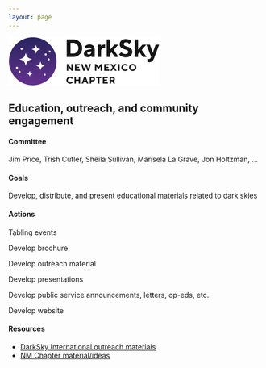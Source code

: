 ```yaml
---
layout: page
---
```


![logo](../logo.png)

## Education, outreach, and community engagement

#### Committee

Jim Price, Trish Cutler, Sheila Sullivan, Marisela La Grave, Jon Holtzman, ...

#### Goals 

Develop, distribute, and present educational materials related to dark skies

#### Actions 

Tabling events

Develop brochure

Develop outreach material

Develop presentations

Develop public service announcements, letters, op-eds, etc.

Develop website

#### Resources

- [DarkSky International outreach materials](https://darksky.org/resources/public-outreach-materials/)
- [NM Chapter material/ideas](../outreach)


